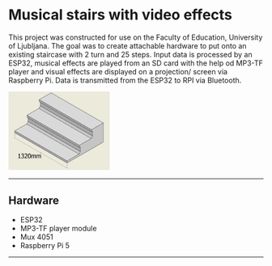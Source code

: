 # Musical stairs with video effects
This project was constructed for use on the Faculty of Education, University of Ljubljana. The goal was to create attachable hardware to put onto an existing staircase with 2 turn and 25 steps.
Input data is processed by an ESP32, musical effects are played from an SD card with the help od MP3-TF player and visual effects are displayed on a projection/ screen via Raspberry Pi.
Data is transmitted from the ESP32 to RPI via Bluetooth.

<img src="/Images/part_of_staircase.png" alt="Part of the staircase" width="200"/>

***
## Hardware
- ESP32
- MP3-TF player module
- Mux 4051
- Raspberry Pi 5
***


